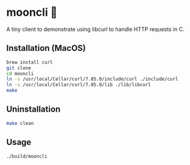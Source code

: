 # mooncli 🌚

A tiny client to demonstrate using libcurl to handle HTTP requests in C.

## Installation (MacOS)

```bash
brew install curl
git clone
cd mooncli
ln -s /usr/local/Cellar/curl/7.85.0/include/curl ./include/curl
ln -s /usr/local/Cellar/curl/7.85.0/lib ./lib/libcurl
make
```

## Uninstallation

```bash
make clean
```

## Usage

```bash
./build/mooncli
```

